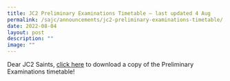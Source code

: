 ```yaml
---
title: JC2 Preliminary Examinations Timetable – last updated 4 Aug
permalink: /sajc/announcements/jc2-preliminary-examinations-timetable/
date: 2022-08-04
layout: post
description: ""
image: ""
---
```

<p>Dear JC2 Saints,&nbsp;<a href="/students/examination-timetable">click here</a>&nbsp;to download a copy of the Preliminary Examinations timetable!</p>